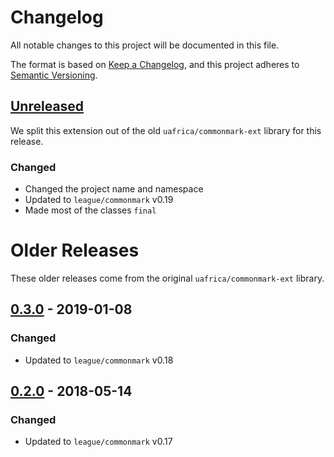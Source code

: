 # Changelog

All notable changes to this project will be documented in this file.

The format is based on [Keep a Changelog](https://keepachangelog.com/en/1.0.0/),
and this project adheres to [Semantic Versioning](https://semver.org/spec/v2.0.0.html).

## [Unreleased][unreleased]

We split this extension out of the old `uafrica/commonmark-ext` library for this release.

### Changed

 - Changed the project name and namespace
 - Updated to `league/commonmark` v0.19
 - Made most of the classes `final`

# Older Releases

These older releases come from the original `uafrica/commonmark-ext` library.

## [0.3.0] - 2019-01-08

### Changed

 - Updated to `league/commonmark` v0.18

## [0.2.0] - 2018-05-14

### Changed

 - Updated to `league/commonmark` v0.17

[unreleased]: https://github.com/thephpleague/commonmark-ext-strikethrough/compare/v0.3.0...HEAD
[0.3.0]: https://github.com/thephpleague/commonmark-ext-strikethrough/compare/v0.2.0...v0.3.0
[0.2.0]: https://github.com/thephpleague/commonmark-ext-strikethrough/compare/v0.1.1...v0.2.0

